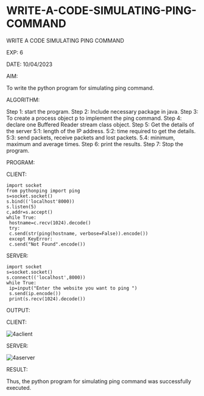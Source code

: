 # WRITE-A-CODE-SIMULATING-PING-COMMAND

WRITE A CODE SIMULATING PING COMMAND

EXP: 6

DATE:  10/04/2023

AIM:

To write the python program for simulating ping command.

ALGORITHM:

Step 1: start the program.
Step 2: Include necessary package in java.
Step 3: To create a process object p to implement the ping command.
Step 4: declare one Buffered Reader stream class object.
Step 5: Get the details of the server
 5:1: length of the IP address.
 5:2: time required to get the details.
 5:3: send packets, receive packets and lost packets.
 5.4: minimum, maximum and average times.
Step 6: print the results.
Step 7: Stop the program.


PROGRAM:


CLIENT:
```
import socket
from pythonping import ping
s=socket.socket()
s.bind(('localhost'8000))
s.listen(5)
c,addr=s.accept()
while True:
 hostname=c.recv(1024).decode()
 try:
 c.send(str(ping(hostname, verbose=False)).encode())
 except KeyError:
 c.send("Not Found".encode())
 ```
SERVER:
```
import socket
s=socket.socket()
s.connect(('localhost',8000))
while True:
 ip=input("Enter the website you want to ping ")
 s.send(ip.encode())
 print(s.recv(1024).decode())
```
OUTPUT:

CLIENT:

![4aclient](https://github.com/MaheshMuthuL/WRITE-A-CODE-SIMULATING-PING-COMMAND/assets/135570619/6eec5a53-1f58-4348-ac03-f9c03ff22c82)




SERVER:

![4aserver](https://github.com/MaheshMuthuL/WRITE-A-CODE-SIMULATING-PING-COMMAND/assets/135570619/476475bc-ec7a-4c15-936f-0c26cb4c9a80)





RESULT:

Thus, the python program for simulating ping command was successfully executed.
